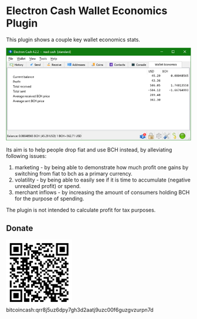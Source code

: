 # Electron Cash Wallet Economics Plugin

This plugin shows a couple key wallet economics stats.

![screenshot](/screenshot.png)

Its aim is to help people drop fiat and use BCH instead, by alleviating following issues:

1. marketing - by being able to demonstrate how much profit one gains by switching from fiat to bch as a primary currency.
2. volatility - by being able to easily see if it is time to accumulate (negative unrealized profit) or spend.
3. merchant inflows - by increasing the amount of consumers holding BCH for the purpose of spending.  



The plugin is not intended to calculate profit for tax purposes.


## Donate

![donate](/donate.png)
bitcoincash:qrr8j5uz6dpy7gh3d2aatj9uzc00f6guzgvzurpn7d
